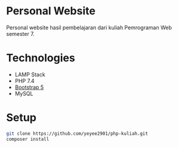 # Personal Website
Personal website hasil pembelajaran dari kuliah Pemrograman Web semester 7.

# Technologies
* LAMP Stack
* PHP 7.4
* [Bootstrap 5](https://getbootstrap.com/docs/5.0/getting-started/introduction/)
* MySQL

# Setup
```bash
git clone https://github.com/yeyee2901/php-kuliah.git
composer install
```
